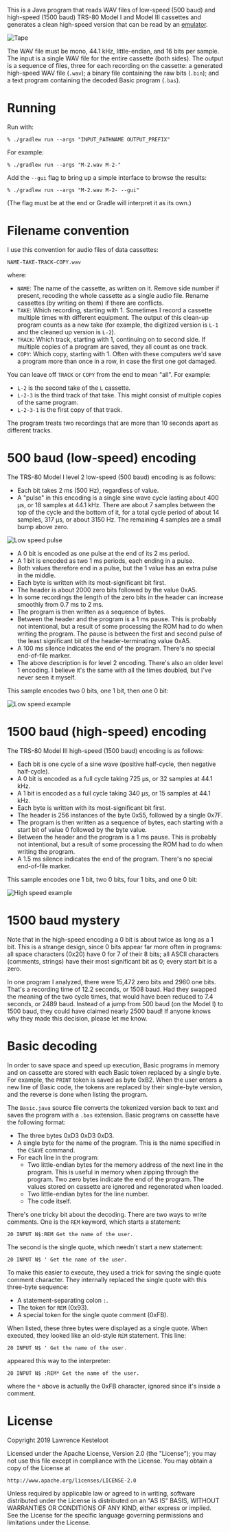 
This is a Java program that reads WAV files of low-speed (500 baud) and
high-speed (1500 baud) TRS-80 Model I and Model III cassettes
and generates a clean high-speed version that can be
read by an [emulator](https://github.com/lkesteloot/trs80).

![Tape](images/tape.jpg)

The WAV file must be mono, 44.1 kHz, little-endian, and 16 bits per sample. The
input is a single WAV file for the entire cassette (both sides). The output is
a sequence of files, three for each recording on the cassette: a generated
high-speed WAV file (`.wav`); a binary file containing the raw bits (`.bin`);
and a text program containing the decoded Basic program (`.bas`).

# Running

Run with:

    % ./gradlew run --args "INPUT_PATHNAME OUTPUT_PREFIX"

For example:

    % ./gradlew run --args "M-2.wav M-2-"

Add the `--gui` flag to bring up a simple interface to browse the results:

    % ./gradlew run --args "M-2.wav M-2- --gui"

(The flag must be at the end or Gradle will interpret it as its own.)

# Filename convention

I use this convention for audio files of data cassettes:

    NAME-TAKE-TRACK-COPY.wav

where:

* `NAME`: The name of the cassette, as written on it. Remove side number if
  present, recoding the whole cassette as a single audio file. Rename cassettes
  (by writing on them) if there are conflicts.
* `TAKE`: Which recording, starting with 1. Sometimes I record a cassette
  multiple times with different equipment. The output of this clean-up program
  counts as a new take (for example, the digitized version is `L-1` and the cleaned
  up version is `L-2`).
* `TRACK`: Which track, starting with 1, continuing on to second side. If
  multiple copies of a program are saved, they all count as one track.
* `COPY`: Which copy, starting with 1. Often with these computers we'd
  save a program more than once in a row, in case the first one got
  damaged.

You can leave off `TRACK` or `COPY` from the end to mean "all". For example:

* `L-2` is the second take of the `L` cassette.
* `L-2-3` is the third track of that take. This might consist of multiple
  copies of the same program.
* `L-2-3-1` is the first copy of that track.

The program treats two recordings that are more than 10 seconds apart as different
tracks.

# 500 baud (low-speed) encoding

The TRS-80 Model I level 2 low-speed (500 baud) encoding is as follows:

* Each bit takes 2 ms (500 Hz), regardless of value.
* A "pulse" in this encoding is a single sine wave cycle lasting about 400 µs,
  or 18 samples at 44.1 kHz. There are about 7 samples between the top of the
  cycle and the bottom of it, for a total cycle period of about 14 samples, 317
  µs, or about 3150 Hz. The remaining 4 samples are a small bump above zero.

![Low speed pulse](images/low-speed-pulse.png)

* A 0 bit is encoded as one pulse at the end of its 2 ms period.
* A 1 bit is encoded as two 1 ms periods, each ending in a pulse.
* Both values therefore end in a pulse, but the 1 value has an extra
  pulse in the middle.
* Each byte is written with its most-significant bit first.
* The header is about 2000 zero bits followed by the value 0xA5.
* In some recordings the length of the zero bits in the header can increase
  smoothly from 0.7 ms to 2 ms.
* The program is then written as a sequence of bytes.
* Between the header and the program is a 1 ms pause. This is probably not intentional,
  but a result of some processing the ROM had to do when writing the program. The pause
  is between the first and second pulse of the least significant bit of the
  header-terminating value 0xA5.
* A 100 ms silence indicates the end of the program. There's no special end-of-file marker.
* The above description is for level 2 encoding. There's also an older level 1 encoding.
  I believe it's the same with all the times doubled, but I've never seen it myself.

This sample encodes two 0 bits, one 1 bit, then one 0 bit:

![Low speed example](images/low-speed-example.png)

# 1500 baud (high-speed) encoding

The TRS-80 Model III high-speed (1500 baud) encoding is as follows:

* Each bit is one cycle of a sine wave (positive half-cycle, then negative
  half-cycle).
* A 0 bit is encoded as a full cycle taking 725 µs, or 32 samples at 44.1 kHz.
* A 1 bit is encoded as a full cycle taking 340 µs, or 15 samples at 44.1 kHz.
* Each byte is written with its most-significant bit first.
* The header is 256 instances of the byte 0x55, followed by a single 0x7F.
* The program is then written as a sequence of bytes, each starting with a
  start bit of value 0 followed by the byte value.
* Between the header and the program is a 1 ms pause. This is probably not intentional,
  but a result of some processing the ROM had to do when writing the program.
* A 1.5 ms silence indicates the end of the program. There's no special end-of-file marker.

This sample encodes one 1 bit, two 0 bits, four 1 bits, and one 0 bit:

![High speed example](images/high-speed-example.png)

# 1500 baud mystery

Note that in the high-speed encoding a 0 bit is about twice as long as a 1 bit.
This is a strange design, since 0 bits appear far more often in programs: all
space characters (0x20) have 0 for 7 of their 8 bits; all ASCII characters
(comments, strings) have their most significant bit as 0; every start bit is a
zero.

In one program I analyzed, there were 15,472 zero bits and 2960 one bits. That's
a recording time of 12.2 seconds, or 1508 baud. Had they swapped the meaning of
the two cycle times, that would have been reduced to 7.4 seconds, or 2489 baud.
Instead of a jump from 500 baud (on the Model I) to 1500 baud, they could have
claimed nearly 2500 baud! If anyone knows why they made this decision, please
let me know.

# Basic decoding

In order to save space and speed up execution, Basic programs in memory and on
cassette are stored with each Basic token replaced by a single byte. For example,
the `PRINT` token is saved as byte 0xB2. When the user enters a new line of
Basic code, the tokens are replaced by their single-byte version, and the reverse
is done when listing the program.

The `Basic.java` source file converts the tokenized version back to text and
saves the program with a `.bas` extension. Basic programs on cassette have the
following format:

* The three bytes 0xD3 0xD3 0xD3.
* A single byte for the name of the program. This is the name specified
  in the `CSAVE` command.
* For each line in the program:
  * Two little-endian bytes for the memory address of the next line in
    the program. This is useful in memory when zipping through the program.
    Two zero bytes indicate the end of the program. The values stored
    on cassette are ignored and regenerated when loaded.
  * Two little-endian bytes for the line number.
  * The code itself.

There's one tricky bit about the decoding. There are two ways to write
comments. One is the `REM` keyword, which starts a statement:

    20 INPUT N$:REM Get the name of the user.

The second is the single quote, which needn't start a new statement:

    20 INPUT N$ ' Get the name of the user.

To make this easier to execute, they used a trick for saving the single quote
comment character. They internally replaced the single quote with this
three-byte sequence:

* A statement-separating colon `:`.
* The token for `REM` (0x93).
* A special token for the single quote comment (0xFB).

When listed, these three bytes were displayed as a single quote. When executed,
they looked like an old-style `REM` statement. This line:

    20 INPUT N$ ' Get the name of the user.

appeared this way to the interpreter:

    20 INPUT N$ :REM* Get the name of the user.

where the `*` above is actually the 0xFB character, ignored since it's
inside a comment.

# License

Copyright 2019 Lawrence Kesteloot

Licensed under the Apache License, Version 2.0 (the "License");
you may not use this file except in compliance with the License.
You may obtain a copy of the License at

    http://www.apache.org/licenses/LICENSE-2.0

Unless required by applicable law or agreed to in writing, software
distributed under the License is distributed on an "AS IS" BASIS,
WITHOUT WARRANTIES OR CONDITIONS OF ANY KIND, either express or implied.
See the License for the specific language governing permissions and
limitations under the License.

